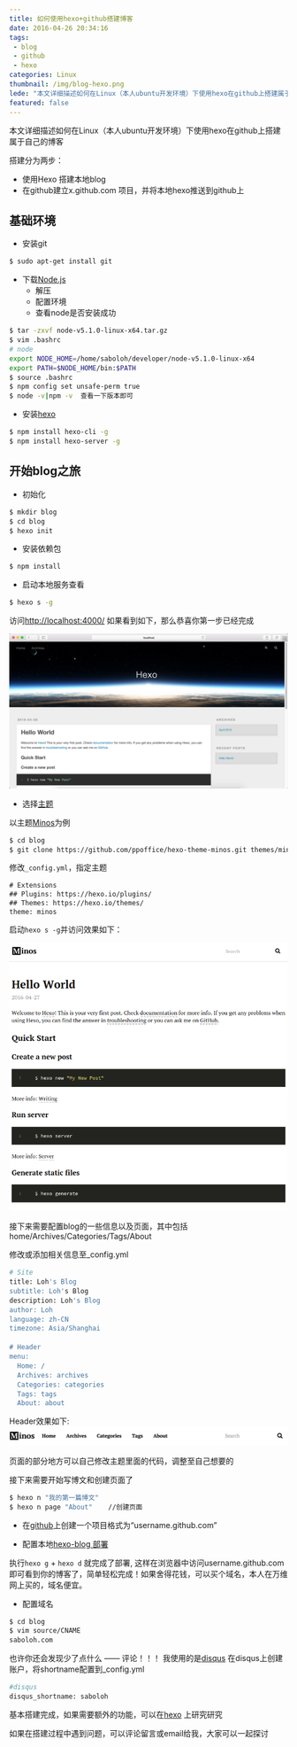 ```yaml
---
title: 如何使用hexo+github搭建博客
date: 2016-04-26 20:34:16
tags: 
 - blog
 - github
 - hexo
categories: Linux
thumbnail: /img/blog-hexo.png
lede: "本文详细描述如何在Linux（本人ubuntu开发环境）下使用hexo在github上搭建属于自己的博客"
featured: false
---
```


本文详细描述如何在Linux（本人ubuntu开发环境）下使用hexo在github上搭建属于自己的博客

搭建分为两步：
* 使用Hexo 搭建本地blog
* 在github建立x.github.com 项目，并将本地hexo推送到github上

<!-- more -->
## 基础环境

* 安装git

```bash
$ sudo apt-get install git
```

* 下载[Node.js](https://nodejs.org/en/)
  * 解压
  * 配置环境
  * 查看node是否安装成功

```bash
$ tar -zxvf node-v5.1.0-linux-x64.tar.gz
$ vim .bashrc
# node
export NODE_HOME=/home/saboloh/developer/node-v5.1.0-linux-x64
export PATH=$NODE_HOME/bin:$PATH
$ source .bashrc
$ npm config set unsafe-perm true
$ node -v|npm -v  查看一下版本即可
```

* 安装[hexo](https://hexo.io/zh-cn/docs/)

```bash
$ npm install hexo-cli -g
$ npm install hexo-server -g 
```

## 开始blog之旅 

* 初始化

```bash
$ mkdir blog
$ cd blog
$ hexo init
```

* 安装依赖包

```bash
$ npm install
```

* 启动本地服务查看

```bash
$ hexo s -g
```

访问[http://localhost:4000/](http://localhost:4000/) 如果看到如下，那么恭喜你第一步已经完成

![](/img/hexo_init.png)


* 选择[主题](https://hexo.io/themes/)

以主题[Minos](http://blog.zhangruipeng.me/hexo-theme-minos/)为例

```bash
$ cd blog
$ git clone https://github.com/ppoffice/hexo-theme-minos.git themes/minos
```

修改`_config.yml`，指定主题

```
# Extensions
## Plugins: https://hexo.io/plugins/
## Themes: https://hexo.io/themes/
theme: minos
```

启动`hexo s -g`并访问效果如下：

![](/img/minos_demo.png)

接下来需要配置blog的一些信息以及页面，其中包括home/Archives/Categories/Tags/About

修改或添加相关信息至_config.yml

```bash
# Site
title: Loh's Blog
subtitle: Loh's Blog
description: Loh's Blog
author: Loh
language: zh-CN
timezone: Asia/Shanghai

# Header
menu:
  Home: /
  Archives: archives
  Categories: categories
  Tags: tags
  About: about
```
Header效果如下:
![](/img/minos_header.png)

页面的部分地方可以自己修改主题里面的代码，调整至自己想要的

接下来需要开始写博文和创建页面了

```bash
$ hexo n "我的第一篇博文"
$ hexo n page "About"    //创建页面
```

* 在[github](https://github.com/)上创建一个项目格式为“username.github.com”

* 配置本地[hexo-blog 部署](https://hexo.io/zh-cn/docs/deployment.html)

执行`hexo g` + `hexo d` 就完成了部署, 这样在浏览器中访问username.github.com即可看到你的博客了，简单轻松完成！如果舍得花钱，可以买个域名，本人在万维网上买的，域名便宜。

* 配置域名

```bash
$ cd blog
$ vim source/CNAME
saboloh.com
```
也许你还会发现少了点什么 —— 评论！！！
我使用的是[disqus](https://disqus.com/) 在disqus上创建账户，将shortname配置到_config.yml

```bash
#disqus
disqus_shortname: saboloh
```

基本搭建完成，如果需要额外的功能，可以在[hexo](https://hexo.io/zh-cn/) 上研究研究

如果在搭建过程中遇到问题，可以评论留言或email给我，大家可以一起探讨









